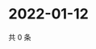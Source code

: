 # 2022-01-12

共 0 条

<!-- BEGIN WEIBO -->
<!-- 最后更新时间 Wed Jan 12 2022 15:14:41 GMT+0800 (China Standard Time) -->

<!-- END WEIBO -->
